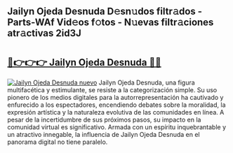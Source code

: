 ## Jailyn Ojeda Desnuda D𝚎sn𝚞dos filtr𝚊dos - Parts-WAf Vid𝚎os f𝚘tos - N𝚞evas filtr𝚊ciones atr𝚊ctivas 2id3J

# <h2><a href="http://mb332g.tromn.icu/?c=Jailyn+Ojeda+Desnuda">🔗👉👉👉 Jailyn Ojeda Desnuda 🔗🔗</a></h2>

[![Jailyn Ojeda Desnuda nuevo](https://i.imgur.com/pEAQMta.gif)](http://mb332g.tromn.icu/?c=Jailyn+Ojeda+Desnuda)
Jailyn Ojeda Desnuda, una figura multifacética y estimulante, se resiste a la categorización simple. Su uso pionero de los medios digitales para la autorrepresentación ha cautivado y enfurecido a los espectadores, encendiendo debates sobre la moralidad, la expresión artística y la naturaleza evolutiva de las comunidades en línea. A pesar de la incertidumbre de sus próximos pasos, su impacto en la comunidad virtual es significativo. Armada con un espíritu inquebrantable y un atractivo innegable, la influencia de Jailyn Ojeda Desnuda en el panorama digital no tiene paralelo.
